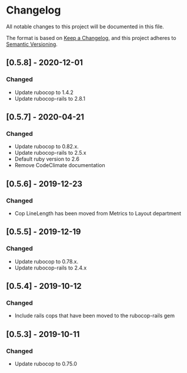 # Changelog

All notable changes to this project will be documented in this file.

The format is based on [Keep a Changelog](https://keepachangelog.com/en/1.0.0/),
and this project adheres to [Semantic Versioning](https://semver.org/spec/v2.0.0.html).

## [0.5.8] - 2020-12-01

### Changed

- Update rubocop to 1.4.2
- Update rubocop-rails to 2.8.1

## [0.5.7] - 2020-04-21

### Changed

- Update rubocop to 0.82.x.
- Update rubocop-rails to 2.5.x
- Default ruby version to 2.6
- Remove CodeClimate documentation

## [0.5.6] - 2019-12-23

### Changed

- Cop LineLength has been moved from Metrics to Layout department

## [0.5.5] - 2019-12-19

### Changed

- Update rubocop to 0.78.x.
- Update rubocop-rails to 2.4.x

## [0.5.4] - 2019-10-12

### Changed

- Include rails cops that have been moved to the rubocop-rails gem

## [0.5.3] - 2019-10-11

### Changed

- Update rubocop to 0.75.0
